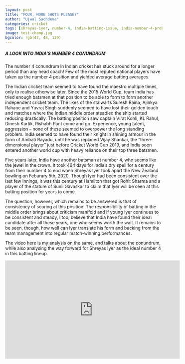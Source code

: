 ```yaml
---
layout: post
title: "FOUR, MORE SHOTS PLEASE?"
author: "Ujwal Sachdeva"
categories: cricket
tags: [shreyas-iyer, number-4, india-batting-issue, india-number-4-problem]
image: test-champ.jpg
bgcolor: rgb(47, 48, 130)
---
```

##### A LOOK INTO INDIA'S NUMBER 4 CONUNDRUM

The number 4 conundrum in Indian cricket has stuck around for a longer period than any head coach! Few of the most reputed national players have taken up the number 4 position and yielded average batting averages. 

The Indian cricket team seemed to have found the maestro multiple times, only to realise otherwise later. Since the 2015 World Cup, team India has tried enough batsmen at that position to be able to form to form another independent cricket team. The likes of the stalwarts Suresh Raina, Ajinkya Rahane and Yuvraj Singh suddenly seemed to have lost their golden touch and matches where the Indian middle order steadied the ship started reducing drastically. The batting position saw captain Virat Kohli, KL Rahul, Dinesh Kartik, Rishabh Pant come and go. Experience, young talent, aggression – none of these seemed to overpower the long standing problem. India seemed to have found their knight in shining armour in the form of Ambati Rayadu, until he was replaced Vijay Shankar, the “three-dimensional player” just before Cricket World Cup 2019, and India soon entered another world cup with heavy reliance on their top three batsmen. 

Five years later, India have another batsman at number 4, who seems like the jewel in the crown. It took 464 days for India’s dry spell for a century from their number 4 to end when Shreyas Iyer took apart the New Zealand bowling on Feburary 5th, 2020. Though Iyer had been consistent over the last few innings, it was this century at Hamilton that got Rohit Sharma and a player of the stature of Sunil Gavaskar to claim that Iyer will be seen at this batting position for years to come.  

The question, however, which remains to be answered is that of consistency of scoring at this position. The responsibility of batting in the middle order brings about criticism manifold and if young Iyer continues to be consistent and steady, I too, believe that India have found their ideal candidate after all these years, one who seems worth the wait. It remains to be seen, though, how well can Iyer translate his form and backing from the team management into regular match-winning performances.

The video here is my analysis on the same, and talks about the conundrum, while also analysing the way forward for Shreyas Iyer as the ideal number 4 in this batting lineup.

<iframe width="560" height="315" src="https://www.youtube.com/embed/mH_gFou2p08" frameborder="0" allow="accelerometer; autoplay; encrypted-media; gyroscope; picture-in-picture" allowfullscreen></iframe>